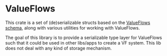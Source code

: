 # ValueFlows

This crate is a set of (de)serializable structs based on the [ValueFlows schema][1],
along with various utilities for working with ValueFlows.

The goal of this library is to provide a serializable type layer for ValueFlows
such that it could be used in other libs/apps to create a VF system. This lib
does not deal with any kind of storage mechanism.

[1]: https://github.com/valueflows/vf-json-schema


